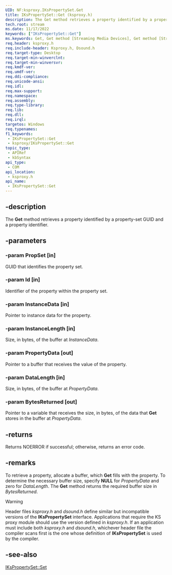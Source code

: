 ```yaml
---
UID: NF:ksproxy.IKsPropertySet.Get
title: IKsPropertySet::Get (ksproxy.h)
description: The Get method retrieves a property identified by a property-set GUID and a property identifier. This method belongs to IKsPropertySet in ksproxy.h.
tech.root: stream
ms.date: 11/17/2022
keywords: ["IKsPropertySet::Get"]
ms.keywords: Get, Get method [Streaming Media Devices], Get method [Streaming Media Devices],IKsPropertySet interface, IKsPropertySet interface [Streaming Media Devices],Get method, IKsPropertySet.Get, IKsPropertySet::Get, ksproxy/IKsPropertySet::Get, ksproxy_d5ef4576-b05f-466d-8d87-094d97f83e10.xml, stream.ikspropertyset_get
req.header: ksproxy.h
req.include-header: Ksproxy.h, Dsound.h
req.target-type: Desktop
req.target-min-winverclnt: 
req.target-min-winversvr: 
req.kmdf-ver: 
req.umdf-ver: 
req.ddi-compliance: 
req.unicode-ansi: 
req.idl: 
req.max-support: 
req.namespace: 
req.assembly: 
req.type-library: 
req.lib: 
req.dll: 
req.irql: 
targetos: Windows
req.typenames: 
f1_keywords:
 - IKsPropertySet::Get
 - ksproxy/IKsPropertySet::Get
topic_type:
 - APIRef
 - kbSyntax
api_type:
 - COM
api_location:
 - ksproxy.h
api_name:
 - IKsPropertySet::Get
---
```


## -description

The **Get** method retrieves a property identified by a property-set GUID and a property identifier.

## -parameters

### -param PropSet [in]

GUID that identifies the property set.

### -param Id [in]

Identifier of the property within the property set.

### -param InstanceData [in]

Pointer to instance data for the property.

### -param InstanceLength [in]

Size, in bytes, of the buffer at *InstanceData*.

### -param PropertyData [out]

Pointer to a buffer that receives the value of the property.

### -param DataLength [in]

Size, in bytes, of the buffer at *PropertyData*.

### -param BytesReturned [out]

Pointer to a variable that receives the size, in bytes, of the data that **Get** stores in the buffer at *PropertyData*.

## -returns

Returns NOERROR if successful; otherwise, returns an error code.

## -remarks

To retrieve a property, allocate a buffer, which **Get** fills with the property. To determine the necessary buffer size, specify **NULL** for *PropertyData* and zero for *DataLength*. The **Get** method returns the required buffer size in *BytesReturned*.

> [!WARNING]
> Header files *ksproxy.h* and *dsound.h* define similar but incompatible versions of the **IKsPropertySet** interface. Applications that require the KS proxy module should use the version defined in *ksproxy.h*. If an application must include both *ksproxy.h* and *dsound.h*, whichever header file the compiler scans first is the one whose definition of **IKsPropertySet** is used by the compiler.

## -see-also

[IKsPropertySet::Set](/windows-hardware/drivers/ddi/dsound/nf-dsound-ikspropertyset-set)
